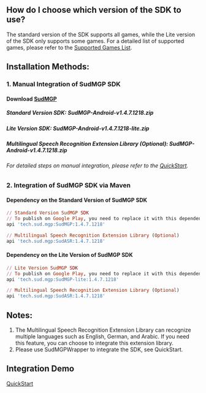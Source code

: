 ## How do I choose which version of the SDK to use? 
The standard version of the SDK supports all games, while the Lite version of the SDK only supports some games. For a detailed list of supported games, please refer to the [Supported Games List](https://docs.sud.tech/zh-CN/app/Client/StartUp.html). 
 
## Installation Methods: 
### 1. Manual Integration of SudMGP SDK 
#### Download [SudMGP](https://github.com/SudTechnology/sud-mgp-android/releases) 
##### Standard Version SDK: SudMGP-Android-v1.4.7.1218.zip 
##### Lite Version SDK: SudMGP-Android-v1.4.7.1218-lite.zip 
##### Multilingual Speech Recognition Extension Library (Optional): SudMGP-Android-v1.4.7.1218.zip 
###### For detailed steps on manual integration, please refer to the [QuickStart](https://github.com/SudTechnology/hello-sud-plus-android/blob/master/project/QuickStart/README.md). 
### 2. Integration of SudMGP SDK via Maven 
#### Dependency on the Standard Version of SudMGP SDK
```ruby
// Standard Version SudMGP SDK
// To publish on Google Play, you need to replace it with this dependency：api 'tech.sud.mgp:SudMGP-static:1.4.7.1218'
api 'tech.sud.mgp:SudMGP:1.4.7.1218'

// Multilingual Speech Recognition Extension Library (Optional)
api 'tech.sud.mgp:SudASR:1.4.7.1218'
```
#### Dependency on the Lite Version of SudMGP SDK
```ruby
// Lite Version SudMGP SDK
// To publish on Google Play, you need to replace it with this dependency：api 'tech.sud.mgp:SudMGP-lite-static:1.4.7.1218'
api 'tech.sud.mgp:SudMGP-lite:1.4.7.1218'

// Multilingual Speech Recognition Extension Library (Optional)
api 'tech.sud.mgp:SudASR:1.4.7.1218'
```
## Notes:   
1. The Multilingual Speech Recognition Extension Library can recognize multiple languages such as English, German, and Arabic. If you need this feature, you can choose to integrate this extension library.   
2. Please use SudMGPWrapper to integrate the SDK, see QuickStart. 
 
## Integration Demo 
[QuickStart](https://github.com/SudTechnology/hello-sud-plus-android/blob/master/project/QuickStart/README.md)
